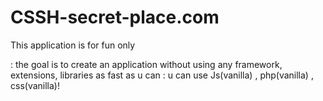 #    CSSH-secret-place.com

This application is for fun only


: the goal is to create an application without using any framework, extensions, libraries as fast as u can
: u can use Js(vanilla) , php(vanilla) , css(vanilla)!
